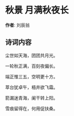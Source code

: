 # 秋景 月满秋夜长

**作者**: 刘辰翁

## 诗词内容

尘世如天海，团团共月光。

一轮秋正满，百刻夜偏长。

端正惟三五，空明更十方。

萃台犹卓午，梧井欲飞霜。

箭漏迷青海，阑干转上阳。

雪痕留得在，何用促扶桑。

